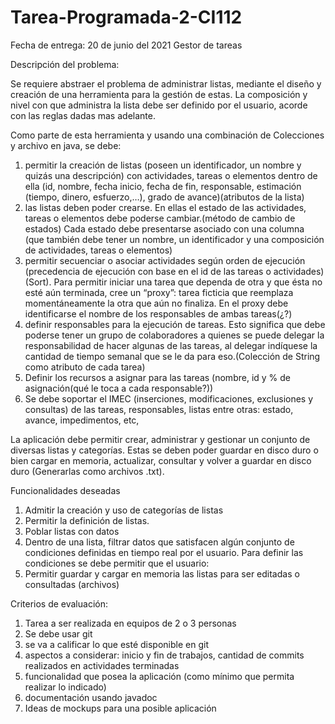 # Tarea-Programada-2-CI112
Fecha de entrega: 20 de junio del 2021
Gestor de tareas

Descripción del problema:

Se requiere abstraer el problema de administrar listas, mediante el diseño y creación de una herramienta para la gestión de estas. La composición y nivel con que administra la lista debe ser definido por el usuario, acorde con las reglas dadas mas adelante.

Como parte de esta herramienta y usando una combinación de Colecciones y archivo en java, se debe:
1.	permitir la creación de listas (poseen un identificador, un nombre y quizás una descripción) con actividades, tareas o elementos dentro de ella (id, nombre, fecha inicio, fecha de fin, responsable, estimación (tiempo, dinero, esfuerzo,…), grado de avance)(atributos de la lista)
2.	las listas deben poder crearse. En ellas el estado de las actividades, tareas o elementos debe poderse cambiar.(método de cambio de estados) Cada estado debe presentarse asociado con una columna (que también debe tener un nombre, un identificador y una composición de actividades, tareas o elementos)
3.	permitir secuenciar o asociar actividades según orden de ejecución (precedencia de ejecución con base en el id de las tareas o actividades) (Sort). Para permitir iniciar una tarea que dependa de otra y que ésta no esté aún terminada, cree un “proxy”: tarea ficticia que reemplaza momentáneamente la otra que aún no finaliza. En el proxy debe identificarse el nombre de los responsables de ambas tareas(¿?)
4.	definir responsables para la ejecución de tareas. Esto significa que debe poderse tener un grupo de colaboradores a quienes se puede delegar la responsabilidad de hacer algunas de las tareas, al delegar indíquese la cantidad de tiempo semanal que se le da para eso.(Colección de String como atributo de cada tarea)
5.	Definir los recursos a asignar para las tareas (nombre, id y % de asignación(qué le toca a cada responsable?))
6.	Se debe soportar el IMEC (inserciones, modificaciones, exclusiones y consultas) de las tareas, responsables, listas entre otras: estado, avance, impedimentos, etc,

La aplicación debe permitir crear, administrar y gestionar un conjunto de diversas listas y categorías. Estas se deben poder guardar en disco duro o bien cargar en memoria, actualizar, consultar y volver a guardar en disco duro (Generarlas como archivos .txt).

Funcionalidades deseadas

1.	Admitir la creación y uso de categorías de listas
2.	Permitir la definición de listas.
3.	Poblar listas con datos
4.	Dentro de una lista, filtrar datos que satisfacen algún conjunto de condiciones definidas en tiempo real por el usuario. Para definir las condiciones se debe permitir que el usuario:
5.	Permitir guardar y cargar en memoria las listas para ser editadas o consultadas (archivos)

Criterios de evaluación:
1.	Tarea a ser realizada en equipos de 2 o 3 personas
2.	Se debe usar git
3.	se va a calificar lo que esté disponible en git
4.	aspectos a considerar: inicio y fin de trabajos, cantidad de commits realizados en actividades terminadas
5.	funcionalidad que posea la aplicación (como mínimo que permita realizar lo indicado)
6.	documentación usando javadoc
7.	Ideas de mockups para una posible aplicación
